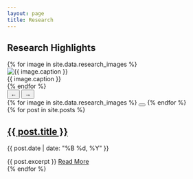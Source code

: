 ```yaml
---
layout: page
title: Research
---
```


## Research Highlights

<div class="research-carousel">
    <div class="carousel-container">
        <div class="carousel-track">
            {% for image in site.data.research_images %}
            <div class="carousel-slide">
                <img src="{{ site.baseurl }}/assets/images/research/{{ image.file }}" alt="{{ image.caption }}">
                <div class="carousel-caption">{{ image.caption }}</div>
            </div>
            {% endfor %}
        </div>
    </div>
    <button class="carousel-button prev" aria-label="Previous slide">←</button>
    <button class="carousel-button next" aria-label="Next slide">→</button>
    <div class="carousel-indicators">
        {% for image in site.data.research_images %}
        <button class="carousel-indicator{% if forloop.first %} active{% endif %}" aria-label="Go to slide {{ forloop.index }}"></button>
        {% endfor %}
    </div>
</div>

<div class="blog-posts">
    {% for post in site.posts %}
    <article class="post-preview">
        <h2><a href="{{ post.url | relative_url }}">{{ post.title }}</a></h2>
        <p class="post-meta">{{ post.date | date: "%B %d, %Y" }}</p>
        {{ post.excerpt }}
        <a href="{{ post.url | relative_url }}" class="read-more">Read More</a>
    </article>
    {% endfor %}
</div>